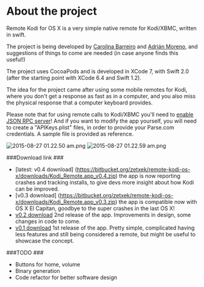 # About the project #

Remote Kodi for OS X is a very simple native remote for Kodi/XBMC, written in swift.

The project is being developed by [Carolina Barreiro](https://twitter.com/droideca) and [Adrián Moreno](https://twitter.com/zetxek), and suggestions of things to come are needed (in case anyone finds this useful!)

The project uses CocoaPods and is developed in XCode 7, with Swift 2.0 (after the starting point with XCode 6.4 and Swift 1.2).

The idea for the project came after using some mobile remotes for Kodi, where you don't get a response as fast as in a computer, and you also miss the physical response that a computer keyboard provides.

Please note that for using remote calls to Kodi/XBMC you'll need to [enable JSON RPC server](http://kodi.wiki/view/JSON-RPC_API#Enabling_JSON-RPC)! And if you want to modify the app yourself, you will need to create a "APIKeys.plist" files, in order to provide your Parse.com credentials. A sample file is provided as reference.

![2015-08-27 01.22.50 am.png](https://bitbucket.org/repo/d9xzL8/images/4192496449-2015-08-27%2001.22.50%20am.png)
![2015-08-27 01.22.59 am.png](https://bitbucket.org/repo/d9xzL8/images/2359747551-2015-08-27%2001.22.59%20am.png)

###Download link ###

- [latest: v0.4 download] (https://bitbucket.org/zetxek/remote-kodi-os-x/downloads/Kodi_Remote.app_v0.4.zip) the app is now reporting crashes and tracking installs, to give devs more insight about how Kodi can be improved.
- [v0.3 download] (https://bitbucket.org/zetxek/remote-kodi-os-x/downloads/Kodi_Remote.app_v0.3.zip) the app is compatible now with OS X El Capitan, goodbye to the super crashes in the last OS X!
- [v0.2 download](https://bitbucket.org/zetxek/remote-kodi-os-x/downloads/Kodi_Remote.app_v0.2.zip) 2nd release of the app. Improvements in design, some changes in code to come.
- [v0.1 download](https://bitbucket.org/zetxek/remote-kodi-os-x/src/1a2bec5a9cb2ac86e6cf91dd997eb552ee1ef6cb/Releases/Kodi_Remote_v0.1-dev.zip?at=master) 1st release of the app. Pretty simple, complicated having less features and still being considered a remote, but might be useful to showcase the concept.


###TODO ###

* Buttons for home, volume
* Binary generation
* Code refactor for better software design